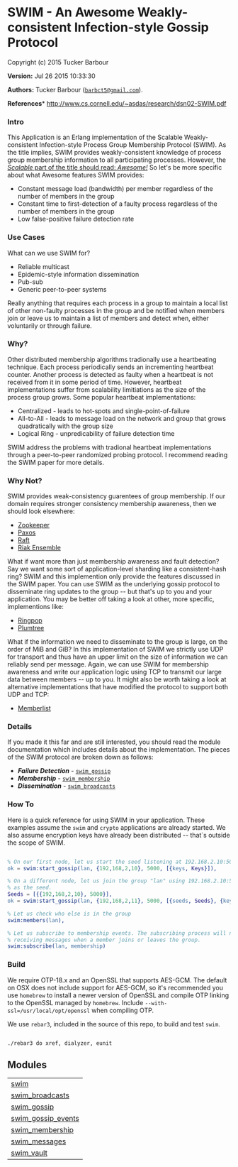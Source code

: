 

# SWIM - An Awesome Weakly-consistent Infection-style Gossip Protocol #

Copyright (c) 2015 Tucker Barbour

__Version:__ Jul 26 2015 10:33:30

__Authors:__ Tucker Barbour ([`barbct5@gmail.com`](mailto:barbct5@gmail.com)).

__References__* http://www.cs.cornell.edu/~asdas/research/dsn02-SWIM.pdf

### Intro

This Application is an Erlang implementation of the
Scalable Weakly-consistent Infection-style Process Group
Membership Protocol (SWIM). As the title implies, SWIM provides
weakly-consistent knowledge of process group membership information to all
participating processes. However, the [*Scalable* part of the title should read:
*Awesome!*](http://erlangcentral.org/scalable-is-awesome-literally-garrett-smith-erlang-user-conference-2015/#.VZWtcXjEo22)
So let's be more specific about what Awesome features SWIM provides:

- Constant message load (bandwidth) per member regardless of the number
of members in the group
- Constant time to first-detection of a faulty process regardless of
the number of members in the group
- Low false-positive failure detection rate

### Use Cases

What can we use SWIM for?

- Reliable multicast
- Epidemic-style information dissemination
- Pub-sub
- Generic peer-to-peer systems

Really anything that requires each process in a group to maintain a local list
of other non-faulty processes in the group and be notified when members join or
leave us to maintain a list of members and detect when, either voluntarily or
through failure.

### Why?

Other distributed membership algorithms tradionally use a heartbeating technique.
Each process periodically sends an incrementing heartbeat counter. Another
process is detected as faulty when a heartbeat is not received from it in some
period of time. However, heartbeat implementations suffer from scalability
limitiations as the size of the process group grows. Some popular
heartbeat implementations:

* Centralized - leads to hot-spots and single-point-of-failure
* All-to-All - leads to message load on the network and group that grows quadratically with the group size
* Logical Ring - unpredicability of failure detection time

SWIM address the problems with tradional heartbeat implementations through a
peer-to-peer randomized probing protocol. I recommend reading the SWIM paper
for more details.

### Why Not?

SWIM provides weak-consistency guarentees of group membership.
If our domain requires stronger consistency membership awareness, then we should look
elsewhere:

- [Zookeeper](https://zookeeper.apache.org)
- [Paxos](http://research.microsoft.com/en-us/um/people/lamport/pubs/paxos-simple.pdf)
- [Raft](https://www.usenix.org/conference/atc14/technical-sessions/presentation/ongaro)
- [Riak Ensemble](https://github.com/basho/riak_ensemble)

What if want more than just membership awareness and fault detection? Say
we want some sort of application-level sharding like a consistent-hash ring?
SWIM and this implemention only provide the features discussed in the SWIM
paper. You can use SWIM as the underlying gossip protocol to disseminate
ring updates to the group -- but that's up to you and your application. You may
be better off taking a look at other, more specific, implementions like:

- [Ringpop](https://github.com/uber/ringpop)
- [Plumtree](https://github.com/helium/plumtree)

What if the information we need to disseminate to the group is large, on
the order of MiB and GiB? In this implementation of SWIM we strictly use UDP for
transport and thus have an upper limit on the size of information we can
reliably send per message. Again, we can use SWIM for membership awareness and write our
application logic using TCP to transmit our large data between members -- up to
you. It might also be worth taking a look at alternative implementations that
have modified the protocol to support both UDP and TCP:

- [Memberlist](https://github.com/hashicorp/memberlist)

### Details

If you made it this far and are still interested, you should read the module
documentation which includes details about the implementation.
The pieces of the SWIM protocol are broken down as follows:

* __*Failure Detection*__ - [`swim_gossip`](https://github.com/barbct5/swim/blob/master/doc/swim_gossip.md)
* __*Membership*__ - [`swim_membership`](https://github.com/barbct5/swim/blob/master/doc/swim_membership.md)
* __*Dissemination*__ - [`swim_broadcasts`](https://github.com/barbct5/swim/blob/master/doc/swim_broadcasts.md)

### How To

Here is a quick reference for using SWIM in your application. These examples
assume the `swim` and `crypto` applications are already started. We also
assume encryption keys have already been distributed -- that`s outside the
scope of SWIM.

```erlang

% On our first node, let us start the seed listening at 192.168.2.10:5000
ok = swim:start_gossip(lan, {192,168,2,10}, 5000, [{keys, Keys}]),

% On a different node, let us join the group "lan" using 192.168.2.10:5000
% as the seed.
Seeds = [{{192,168,2,10}, 5000}],
ok = swim:start_gossip(lan, {192,168,2,11}, 5000, [{seeds, Seeds}, {keys, Keys}]),

% Let us check who else is in the group
swim:members(lan),

% Let us subscribe to membership events. The subscribing process will now begin
% receiving messages when a member joins or leaves the group.
swim:subscribe(lan, membership)

```

### Build

We require OTP-18.x and an OpenSSL that supports AES-GCM. The default on OSX
does not include support for AES-GCM, so it's recommended you use `homebrew` to
install a newer version of OpenSSL and compile OTP linking to the OpenSSL managed
by `homebrew`. Include `--with-ssl=/usr/local/opt/openssl` when compiling OTP.

We use `rebar3`, included in the source of this repo, to build and test `swim`.

```

./rebar3 do xref, dialyzer, eunit

```

## Modules ##


<table width="100%" border="0" summary="list of modules">
<tr><td><a href="https://github.com/barbct5/swim/blob/master/doc/swim.md" class="module">swim</a></td></tr>
<tr><td><a href="https://github.com/barbct5/swim/blob/master/doc/swim_broadcasts.md" class="module">swim_broadcasts</a></td></tr>
<tr><td><a href="https://github.com/barbct5/swim/blob/master/doc/swim_gossip.md" class="module">swim_gossip</a></td></tr>
<tr><td><a href="https://github.com/barbct5/swim/blob/master/doc/swim_gossip_events.md" class="module">swim_gossip_events</a></td></tr>
<tr><td><a href="https://github.com/barbct5/swim/blob/master/doc/swim_membership.md" class="module">swim_membership</a></td></tr>
<tr><td><a href="https://github.com/barbct5/swim/blob/master/doc/swim_messages.md" class="module">swim_messages</a></td></tr>
<tr><td><a href="https://github.com/barbct5/swim/blob/master/doc/swim_vault.md" class="module">swim_vault</a></td></tr>
</table>


